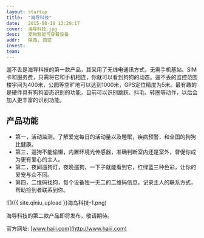```yaml
---
layout: startup
title:  "海导科技"
date:   2015-08-10 13:20:17
cover:	海导科技.jpg
desc:	宠物智能可穿戴设备
addr:	陕西, 西安
invest:	
team:	
---
```


遛不丢是海导科技的第一款产品，其采用了无线电通讯方式，无需手机基站、SIM卡和服务费，只需将它和手机相连，你就可以看到狗狗的动态。遛不丢的监控范围楼宇间为400米，公园等空旷地可以达到1000米，GPS定位精度为5米。最有趣的是硬件具有狗狗姿态识别的功能，目前可以识别跳跃、抖毛、转圈等动作，以后会加入更丰富的识别功能。

## 产品功能

* 第一，活动监测，了解爱宠每日的活动量以及睡眠，疾病预警，和全国的狗狗比健康。
* 第三，遛狗不能偷懒，内置环境光传感器，准确判断室内还是室外，督促你成为更有爱心的主人。
* 第二，夜间遛狗灯，夜晚遛狗，一下子就能看到它，红绿蓝三种色彩，让你的爱宠与众不同。
* 第四，二维码找狗，每个设备独一无二的二维码信息，记录主人的联系方式，帮助捡到者联系到你。

![]({{ site.qiniu_upload }}海岛科技-1.png)

海导科技的第二款产品即将发布，敬请期待。

官方网址: [www.haiii.com](http://www.haiii.com)

